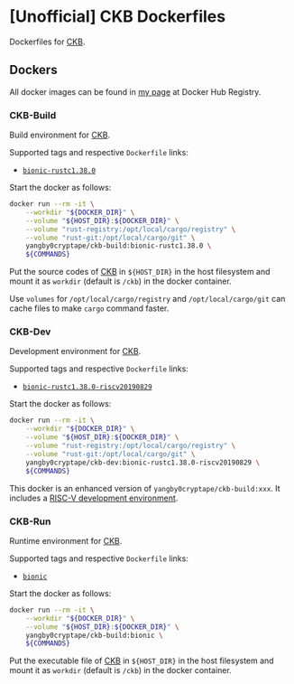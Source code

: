 # [Unofficial] CKB Dockerfiles

Dockerfiles for [CKB].

## Dockers

All docker images can be found in [my page][my-docker-hub-url] at Docker Hub
Registry.

### CKB-Build

Build environment for [CKB].

Supported tags and respective `Dockerfile` links:
  - [`bionic-rustc1.38.0`]

Start the docker as follows:

```bash
docker run --rm -it \
    --workdir "${DOCKER_DIR}" \
    --volume "${HOST_DIR}:${DOCKER_DIR}" \
    --volume "rust-registry:/opt/local/cargo/registry" \
    --volume "rust-git:/opt/local/cargo/git" \
    yangby0cryptape/ckb-build:bionic-rustc1.38.0 \
    ${COMMANDS}
```

Put the source codes of [CKB] in `${HOST_DIR}` in the host filesystem and mount
it as `workdir` (default is `/ckb`) in the docker container.

Use `volumes` for `/opt/local/cargo/registry` and `/opt/local/cargo/git` can
cache files to make `cargo` command faster.

### CKB-Dev

Development environment for [CKB].

Supported tags and respective `Dockerfile` links:
  - [`bionic-rustc1.38.0-riscv20190829`]

Start the docker as follows:

```bash
docker run --rm -it \
    --workdir "${DOCKER_DIR}" \
    --volume "${HOST_DIR}:${DOCKER_DIR}" \
    --volume "rust-registry:/opt/local/cargo/registry" \
    --volume "rust-git:/opt/local/cargo/git" \
    yangby0cryptape/ckb-dev:bionic-rustc1.38.0-riscv20190829 \
    ${COMMANDS}
```

This docker is an enhanced version of `yangby0cryptape/ckb-build:xxx`.
It includes a [RISC-V development environment].

### CKB-Run

Runtime environment for [CKB].

Supported tags and respective `Dockerfile` links:
  - [`bionic`]

Start the docker as follows:

```bash
docker run --rm -it \
    --workdir "${DOCKER_DIR}" \
    --volume "${HOST_DIR}:${DOCKER_DIR}" \
    yangby0cryptape/ckb-build:bionic \
    ${COMMANDS}
```

Put the executable file of [CKB] in `${HOST_DIR}` in the host filesystem and
mount it as `workdir` (default is `/ckb`) in the docker container.

[CKB]: https://github.com/nervosnetwork/ckb
[my-docker-hub-url]: https://hub.docker.com/u/yangby0cryptape/
[RISC-V development environment]: https://github.com/yangby-cryptape/riscv-dockerfiles
[`bionic-rustc1.38.0`]: https://github.com/yangby-cryptape/ckb-dockerfiles/tree/master/ubuntu/bionic/build
[`bionic-rustc1.38.0-riscv20190829`]: https://github.com/yangby-cryptape/ckb-dockerfiles/tree/master/ubuntu/bionic/build
[`bionic`]: https://github.com/yangby-cryptape/ckb-dockerfiles/tree/master/ubuntu/bionic/run
